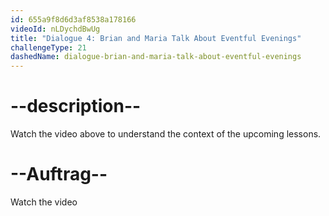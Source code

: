 ```yaml
---
id: 655a9f8d6d3af8538a178166
videoId: nLDychdBwUg
title: "Dialogue 4: Brian and Maria Talk About Eventful Evenings"
challengeType: 21
dashedName: dialogue-brian-and-maria-talk-about-eventful-evenings
---
```


# --description--

Watch the video above to understand the context of the upcoming lessons.

# --Auftrag--

Watch the video
